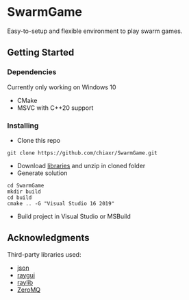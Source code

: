 # SwarmGame

Easy-to-setup and flexible environment to play swarm games.


## Getting Started

### Dependencies

Currently only working on Windows 10

* CMake
* MSVC with C++20 support

### Installing

* Clone this repo
```
git clone https://github.com/chiaxr/SwarmGame.git
```
* Download [libraries](https://drive.google.com/file/d/1r9HfjNzL4D28UYtx_wCTpORdUzKmw4uY/view) and unzip in cloned folder
* Generate solution
```
cd SwarmGame
mkdir build
cd build
cmake .. -G "Visual Studio 16 2019"
```
* Build project in Visual Studio or MSBuild


## Acknowledgments

Third-party libraries used:
* [json](https://github.com/nlohmann/json)
* [raygui](https://github.com/raysan5/raygui)
* [raylib](https://github.com/raysan5/raylib)
* [ZeroMQ](https://zeromq.org/)
